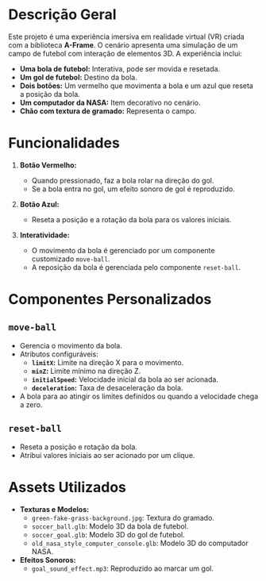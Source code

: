 # Descrição Geral

Este projeto é uma experiência imersiva em realidade virtual (VR) criada com a biblioteca **A-Frame**. O cenário apresenta uma simulação de um campo de futebol com interação de elementos 3D. A experiência inclui:

- **Uma bola de futebol:** Interativa, pode ser movida e resetada.
- **Um gol de futebol:** Destino da bola.
- **Dois botões:** Um vermelho que movimenta a bola e um azul que reseta a posição da bola.
- **Um computador da NASA:** Item decorativo no cenário.
- **Chão com textura de gramado:** Representa o campo.

# Funcionalidades

1. **Botão Vermelho:** 
   - Quando pressionado, faz a bola rolar na direção do gol.
   - Se a bola entra no gol, um efeito sonoro de gol é reproduzido.

2. **Botão Azul:**
   - Reseta a posição e a rotação da bola para os valores iniciais.

3. **Interatividade:**
   - O movimento da bola é gerenciado por um componente customizado `move-ball`.
   - A reposição da bola é gerenciada pelo componente `reset-ball`.

# Componentes Personalizados

## `move-ball`
- Gerencia o movimento da bola.
- Atributos configuráveis:
  - **`limitX`:** Limite na direção X para o movimento.
  - **`minZ`:** Limite mínimo na direção Z.
  - **`initialSpeed`:** Velocidade inicial da bola ao ser acionada.
  - **`deceleration`:** Taxa de desaceleração da bola.
- A bola para ao atingir os limites definidos ou quando a velocidade chega a zero.

## `reset-ball`
- Reseta a posição e rotação da bola.
- Atribui valores iniciais ao ser acionado por um clique.

# Assets Utilizados

- **Texturas e Modelos:**
  - `green-fake-grass-background.jpg`: Textura do gramado.
  - `soccer_ball.glb`: Modelo 3D da bola de futebol.
  - `soccer_goal.glb`: Modelo 3D do gol de futebol.
  - `old_nasa_style_computer_console.glb`: Modelo 3D do computador NASA.
- **Efeitos Sonoros:**
  - `goal_sound_effect.mp3`: Reproduzido ao marcar um gol.
